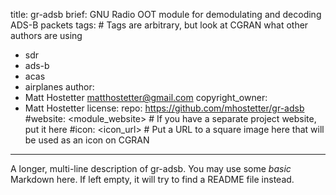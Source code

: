 title: gr-adsb
brief: GNU Radio OOT module for demodulating and decoding ADS-B packets
tags: # Tags are arbitrary, but look at CGRAN what other authors are using
  - sdr
  - ads-b
  - acas
  - airplanes
author:
  - Matt Hostetter <matthostetter@gmail.com>
copyright_owner:
  - Matt Hostetter
license:
repo: https://github.com/mhostetter/gr-adsb
#website: <module_website> # If you have a separate project website, put it here
#icon: <icon_url> # Put a URL to a square image here that will be used as an icon on CGRAN
---
A longer, multi-line description of gr-adsb.
You may use some *basic* Markdown here.
If left empty, it will try to find a README file instead.
